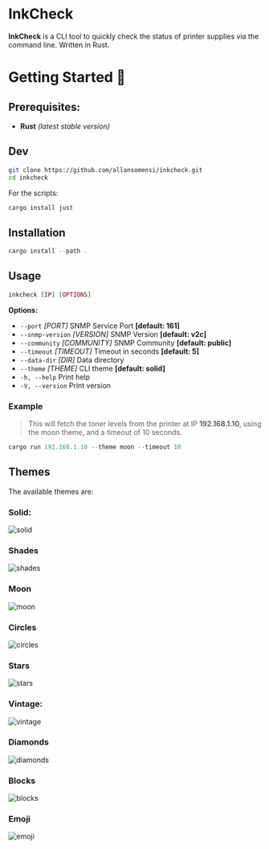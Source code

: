 # InkCheck

**InkCheck** is a CLI tool to quickly check the status of printer supplies via the command line. Written in Rust.

# Getting Started 🎯
## Prerequisites:

- **Rust** *(latest stable version)*

## Dev

``` bash
git clone https://github.com/allansomensi/inkcheck.git
cd inkcheck
```

For the scripts:
``` elixir
cargo install just
```

## Installation

``` elixir
cargo install --path .
```

## Usage
``` elixir
inkcheck [IP] [OPTIONS]
```

**Options:**
  - `--port` *[PORT]*            SNMP Service Port **[default: 161]**
  - `--snmp-version` *[VERSION]* SNMP Version **[default: v2c]**
  - `--community` *[COMMUNITY]*  SNMP Community **[default: public]**
  - `--timeout` *[TIMEOUT]*      Timeout in seconds **[default: 5]**
  - `--data-dir` *[DIR]*         Data directory
  - `--theme` *[THEME]*          CLI theme **[default: solid]**
  - `-h, --help`               Print help
  - `-V, --version`            Print version

### Example

> This will fetch the toner levels from the printer at IP **192.168.1.10**, using the moon theme, and a timeout of 10 seconds.
``` elixir
cargo run 192.168.1.10 --theme moon --timeout 10
```

## Themes
The available themes are:

### Solid:
![solid](https://github.com/user-attachments/assets/ee5dbe47-62e2-475d-8e53-b4b1626469c5)

### Shades
![shades](https://github.com/user-attachments/assets/928e1445-40e1-4b8c-96b9-a7a1c2cdecf4)

### Moon
![moon](https://github.com/user-attachments/assets/f5e96cfc-4ea4-4100-bb45-8985af1bb430)

### Circles
![circles](https://github.com/user-attachments/assets/cff648b6-50d9-42db-9e07-233c2403013a)

### Stars
![stars](https://github.com/user-attachments/assets/5ebe3510-1293-42c5-a3a0-a44661c91651)

### Vintage:
![vintage](https://github.com/user-attachments/assets/6baf98d5-4425-42de-88b0-5d956aadcdd0)

### Diamonds
![diamonds](https://github.com/user-attachments/assets/2d60d616-e729-4d1a-8daa-3f4c103cbed0)

### Blocks
![blocks](https://github.com/user-attachments/assets/b6950cb6-e365-4d20-a2b1-67a4f8c25206)

### Emoji
![emoji](https://github.com/user-attachments/assets/48e190b8-c18b-4c0b-8314-bfb36105a82a)
